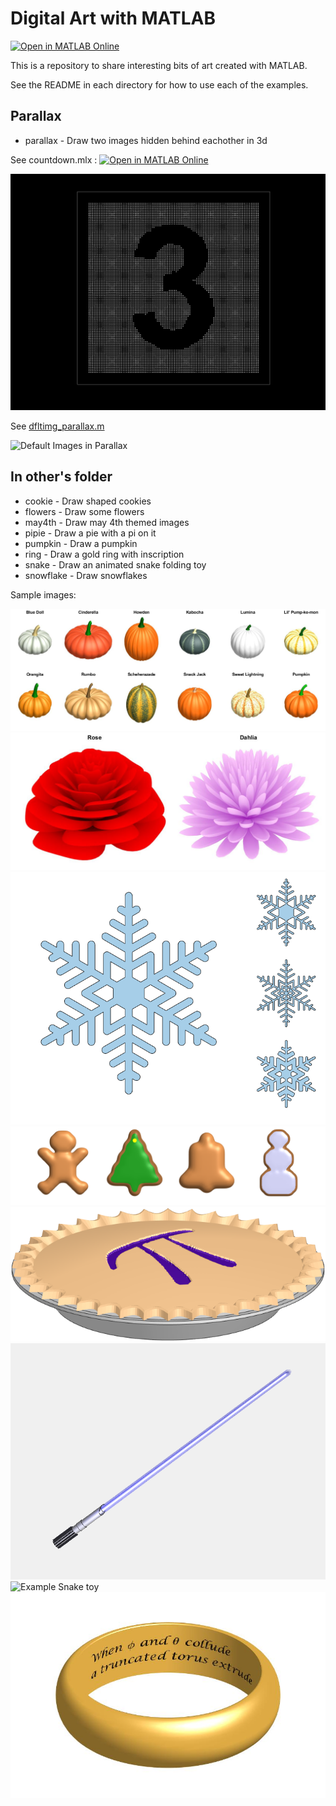 # Digital Art with MATLAB

[![Open in MATLAB Online](https://www.mathworks.com/images/responsive/global/open-in-matlab-online.svg)](https://matlab.mathworks.com/open/github/v1?repo=minoue-xx/digital-art-with-matlab)

This is a repository to share interesting bits of art created with MATLAB.

See the README in each directory for how to use each of the examples.


## Parallax

- parallax - Draw two images hidden behind eachother in 3d


See countdown.mlx : [![Open in MATLAB Online](https://www.mathworks.com/images/responsive/global/open-in-matlab-online.svg)](https://matlab.mathworks.com/open/github/v1?repo=minoue-xx/digital-art-with-matlab&file=/parallax/countdown.mlx)

![Default Images in Parallax](./parallax/HappyNewYear_2024.gif)

See [dfltimg_parallax.m](./parallax/dfltimg_parallax.m)

![Default Images in Parallax](./parallax/parallax_demo.gif)

## In other's folder

- cookie - Draw shaped cookies
- flowers - Draw some flowers
- may4th - Draw may 4th themed images
- pipie - Draw a pie with a pi on it
- pumpkin - Draw a pumpkin
- ring - Draw a gold ring with inscription
- snake - Draw an animated snake folding toy
- snowflake - Draw snowflakes

Sample images:

![Example Punkin Breeds](./others/pumpkin/punkin_tiles.jpg)
![Example Flowers](./others/flowers/flower_tiles.jpg)
![Example Snowflake](./others/snowflake/flaketilesh.png)
![Example Cookie](./others/cookie/cookie_tiles.png)
![Example PiPie](./others/pipie/PiPie.png)
![Example May 4th doodle](./others/may4th/may4th.png)
![Example Snake toy](./others/snake/animatedsnake.gif)
![Example Ring with Pun](./others/ring/pun-ring.jpg)
